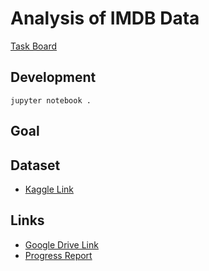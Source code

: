 # Analysis of IMDB Data

[Task Board](https://github.com/iamkahvi/imdb_recommendations/projects/1)
## Development
`jupyter notebook .`

## Goal


## Dataset
* [Kaggle Link](https://www.kaggle.com/stefanoleone992/imdb-extensive-dataset?select=IMDb+names.csv)

## Links
* [Google Drive Link](https://drive.google.com/drive/u/0/folders/14Z0FPuoguIKqJ8lxTJ96gf3_WKs-5aS0)
* [Progress Report](https://docs.google.com/document/d/1xP51aPFJB_bmN3fUw5Ze4TF1SpFi4YZtzZVrdDl361o/edit)